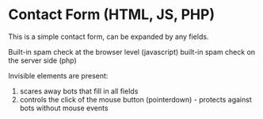 # Contact Form (HTML, JS, PHP)

This is a simple contact form, can be expanded by any fields.

Built-in spam check at the browser level (javascript)
built-in spam check on the server side (php)

Invisible elements are present:
1. scares away bots that fill in all fields
2. controls the click of the mouse button (pointerdown) - protects against bots without mouse events
